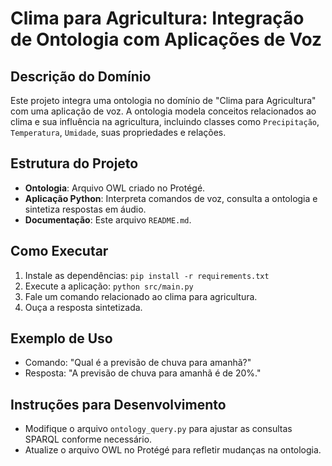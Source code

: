 # Clima para Agricultura: Integração de Ontologia com Aplicações de Voz

## Descrição do Domínio
Este projeto integra uma ontologia no domínio de "Clima para Agricultura" com uma aplicação de voz. A ontologia modela conceitos relacionados ao clima e sua influência na agricultura, incluindo classes como `Precipitação`, `Temperatura`, `Umidade`, suas propriedades e relações.

## Estrutura do Projeto
- **Ontologia**: Arquivo OWL criado no Protégé.
- **Aplicação Python**: Interpreta comandos de voz, consulta a ontologia e sintetiza respostas em áudio.
- **Documentação**: Este arquivo `README.md`.

## Como Executar
1. Instale as dependências: `pip install -r requirements.txt`
2. Execute a aplicação: `python src/main.py`
3. Fale um comando relacionado ao clima para agricultura.
4. Ouça a resposta sintetizada.

## Exemplo de Uso
- Comando: "Qual é a previsão de chuva para amanhã?"
- Resposta: "A previsão de chuva para amanhã é de 20%."

## Instruções para Desenvolvimento
- Modifique o arquivo `ontology_query.py` para ajustar as consultas SPARQL conforme necessário.
- Atualize o arquivo OWL no Protégé para refletir mudanças na ontologia.